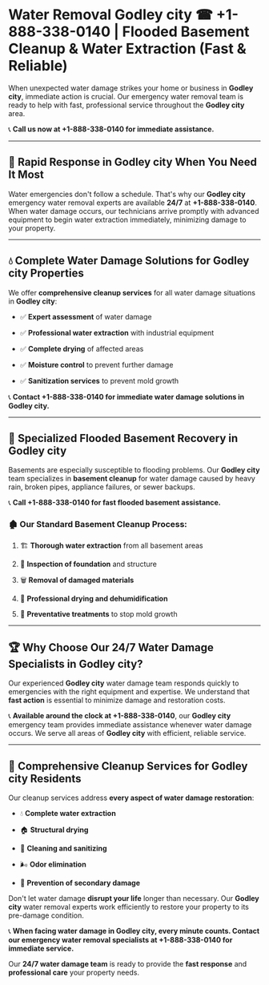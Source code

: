 # Water Removal Godley city ☎ +1-888-338-0140 | Flooded Basement Cleanup & Water Extraction (Fast & Reliable)

When unexpected water damage strikes your home or business in **Godley city**, immediate action is crucial. Our emergency water removal team is ready to help with fast, professional service throughout the **Godley city** area. 

📞 **Call us now at +1-888-338-0140 for immediate assistance.**
---
## 🚀 Rapid Response in Godley city When You Need It Most
Water emergencies don't follow a schedule. That's why our **Godley city** emergency water removal experts are available **24/7** at **+1-888-338-0140**. When water damage occurs, our technicians arrive promptly with advanced equipment to begin water extraction immediately, minimizing damage to your property.
---
## 💧 Complete Water Damage Solutions for Godley city Properties
We offer **comprehensive cleanup services** for all water damage situations in **Godley city**:
- ✅ **Expert assessment** of water damage  
- ✅ **Professional water extraction** with industrial equipment  
- ✅ **Complete drying** of affected areas  
- ✅ **Moisture control** to prevent further damage  
- ✅ **Sanitization services** to prevent mold growth  
📞 **Contact +1-888-338-0140 for immediate water damage solutions in Godley city.**
---
## 🌊 Specialized Flooded Basement Recovery in Godley city
Basements are especially susceptible to flooding problems. Our **Godley city** team specializes in **basement cleanup** for water damage caused by heavy rain, broken pipes, appliance failures, or sewer backups. 
📞 **Call +1-888-338-0140 for fast flooded basement assistance.**
### 🏚️ Our Standard Basement Cleanup Process:
1. 🏗️ **Thorough water extraction** from all basement areas  
2. 🔎 **Inspection of foundation** and structure  
3. 🗑️ **Removal of damaged materials**  
4. 💨 **Professional drying and dehumidification**  
5. 🚫 **Preventative treatments** to stop mold growth  
---
## 🏆 Why Choose Our 24/7 Water Damage Specialists in Godley city?
Our experienced **Godley city** water damage team responds quickly to emergencies with the right equipment and expertise. We understand that **fast action** is essential to minimize damage and restoration costs.
📞 **Available around the clock at +1-888-338-0140**, our **Godley city** emergency team provides immediate assistance whenever water damage occurs. We serve all areas of **Godley city** with efficient, reliable service.
---
## 🧹 Comprehensive Cleanup Services for Godley city Residents
Our cleanup services address **every aspect of water damage restoration**:
- 💧 **Complete water extraction**  
- 🏠 **Structural drying**  
- 🧼 **Cleaning and sanitizing**  
- 🌬️ **Odor elimination**  
- 🚫 **Prevention of secondary damage**  
Don't let water damage **disrupt your life** longer than necessary. Our **Godley city** water removal experts work efficiently to restore your property to its pre-damage condition.
📞 **When facing water damage in Godley city, every minute counts. Contact our emergency water removal specialists at +1-888-338-0140 for immediate service.**
Our **24/7 water damage team** is ready to provide the **fast response** and **professional care** your property needs.
